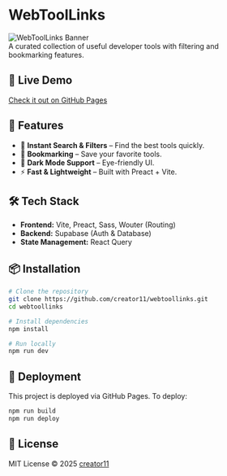 # WebToolLinks

![WebToolLinks Banner](https://your-image-url.com/banner.png)  
A curated collection of useful developer tools with filtering and bookmarking features.

## 🚀 Live Demo
[Check it out on GitHub Pages](https://creator11.github.io/webtoollinks/)

## 📌 Features
- 🔎 **Instant Search & Filters** – Find the best tools quickly.
- 📌 **Bookmarking** – Save your favorite tools.
- 🌙 **Dark Mode Support** – Eye-friendly UI.
- ⚡ **Fast & Lightweight** – Built with Preact + Vite.

## 🛠️ Tech Stack
- **Frontend:** Vite, Preact, Sass, Wouter (Routing)
- **Backend:** Supabase (Auth & Database)
- **State Management:** React Query

## 📦 Installation
```sh
# Clone the repository
git clone https://github.com/creator11/webtoollinks.git
cd webtoollinks

# Install dependencies
npm install

# Run locally
npm run dev
```

## 🚀 Deployment
This project is deployed via GitHub Pages. To deploy:
```sh
npm run build
npm run deploy
```

## 📄 License
MIT License © 2025 [creator11](https://github.com/creator11)


